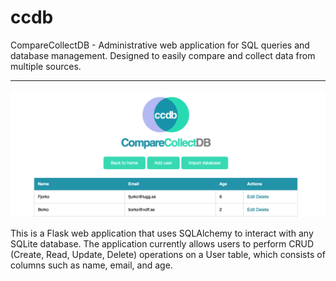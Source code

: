 # ccdb
CompareCollectDB - Administrative web application for SQL queries and database management. Designed to easily compare and collect data from multiple sources.

---

![Alt text](static/img/example.png)

This is a Flask web application that uses SQLAlchemy to interact with any SQLite database. The application currently allows users to perform CRUD (Create, Read, Update, Delete) operations on a User table, which consists of columns such as name, email, and age.